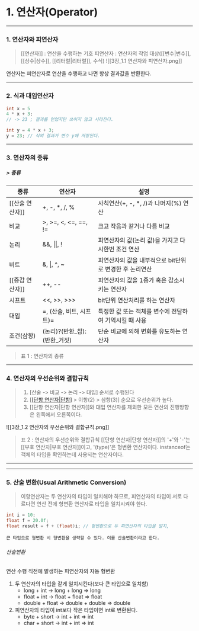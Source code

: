 # 1. 연산자(Operator)
---
### 1. 연산자와 피연산자
> [[연산자]] : 연산을 수행하는 기호
> 피연산자 : 연산자의 작업 대상([[변수|변수]], [[상수|상수]], [[리터럴|리터럴]], 수식)
![[3장_1.1 연산자와 피연산자.png]]

연산자는 피연산자로 연산을 수행하고 나면 항상 결과값을 반환한다.

---
### 2. 식과 대입연산자
```java
int x = 5
4 * x + 3; 
// -> 23 ; 결과를 얻었지만 쓰이지 않고 사라진다.

int y = 4 * x + 3;
y = 23; // 식의 결과가 변수 y에 저장된다.
```

---
### 3. 연산자의 종류
##### > 종류
| 종류   | 연산자 | 설명 |
| ------ | ------ | ---- |
| [[산술 연산자]]   | +, -, \*, /, %       | 사칙연산(+, -, \*, \/)과 나머지(%) 연산|
| 비교   | >, >=, <, <=, \==, !=       | 크고 작음과 같거나 다름 비교     |
| 논리   | &&, \|\|, ! | 피연산자의 값(논리 값)을 가지고 다시한번 조건 연산 |
| 비트   | &, \|, ^, ~       | 피연산자의 값을 내부적으로 bit단위로 변경한 후 논리연산     |
| [[증감 연산자]]   | ++, --       | 피연산자의 값을 1증가 혹은 감소시키는 연산자     |
| 시프트 | <<, >>, >>>       | bit단위 연산처리를 하는 연산자      |
| 대입   | =, (산술, 비트, 시프트)=        | 특정한 값 또는 객체를 변수에 전달하여 기억시킬 때 사용     |
| 조건(삼항) | (논리)?(반환_참):(반환_거짓) | 단순 비교에 의해 변화를 유도하는 연산자     |
> 표 1 : 연산자의 종류

---
### 4. 연산자의 우선순위와 결합규칙
> 1. \[산술 -> 비교 -> 논리 -> 대입\] 순서로 수행된다
> 2. \[[[단항 연산자|단항]](1) > 이항(2) > 삼항(3)\] 순으로 우선순위가 높다.
> 3. [[단항 연산자|단항 연산자]]와 대입 연산자를 제외한 모든 연산의 진행방향은 왼쪽에서 오른쪽이다.

![[3장_1.2 연산자의 우선순위와 결합규칙.png]]
>표 2 : 연산자의 우선순위와 결합규칙
> 	 [[단항 연산자|단항 연산자]]의 '+'와 '-'는 [[부호 연산자|부호 연산자]]이고, '(type)'은 형변환 연산자이다.
> 	 instanceof는 객체의 타입을 확인하는데 사용되는 연산자이다.

---

---
### 5. 산술 변환(Usual Arithmetic Conversion)
> 이항연산자는 두 연산자의 타입이 일치해야 하므로, 피연산자의 타입이 서로 다르다면 연산 전에 형변환 연산자로 타입을 일치시켜야 한다.
```java
int i = 10;
float f = 20.0f;
float result = f + (float)i; // 형변환으로 두 피연산자의 타입을 일치,
```
	큰 타입으로 형변환 시 형변환을 생략할 수 있다. 이를 산술변환이라고 한다.

###### 산술변환
연산 수행 직전에 발생하는 피연산자의 자동 형변환
1. 두 연산자의 타입을 같게 일치시킨다(보다 큰 타입으로 일치함)
	- long + int         -> long + long          => long
	- float + int        -> float + float       => float
	- double + float -> double + double => double
2. 피연산자의 타입이 int보다 작은 타입이면 int로 변환된다.
	- byte + short    -> int + int                => int
	- char + short    -> int + int                => int
